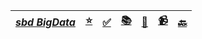 <!-- markdownlint-disable MD041 -->

| [**_sbd BigData_**](sbd-bigdata.md) | [⭐️](/ceia-sbd/sbd.md) | [✅](sbd-bigdata-todo.md) | [📚️](sbd-bigdata-doc.md) | [📘](sbd-bigdata-link.md) | [📹️](sbd-bigdata-video.md) | [🔙](sbd-head.md) |
| :-----------------------------------------------------------: | :---------------------: | --------------------------------------------------- | :-------------------------------------------------: | :-------------------------------------------------: | :---------------------------------------------------: | :---------------: |
